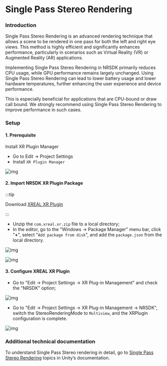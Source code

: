 # Single Pass Stereo Rendering

### Introduction

Single Pass Stereo Rendering is an advanced rendering technique that allows a scene to be rendered in one pass for both the left and right eye views. This method is highly efficient and significantly enhances performance, particularly in scenarios such as Virtual Reality (VR) or Augmented Reality (AR) applications.

Implementing Single Pass Stereo Rendering in NRSDK primarily reduces CPU usage, while GPU performance remains largely unchanged. Using Single Pass Stereo Rendering can lead to lower battery usage and lower hardware temperatures, further enhancing the user experience and device performance.

This is especially beneficial for applications that are CPU-bound or draw call bound. We strongly recommend using Single Pass Stereo Rendering to improve performance in such cases.

### Setup

#### 1. Prerequisite

Install XR Plugin Manager

- Go to Edit -> Project Settings
- Install `XR Plugin Manager`

![img](https://xreal.gitbook.io/~gitbook/image?url=https%3A%2F%2Fcontent.gitbook.com%2Fcontent%2FyXoV7SMVFQhr75lOIoQv%2Fblobs%2F5dpVzei7TPJ1fF0OBQVz%2F0.png&width=768&dpr=4&quality=100&sign=daabce755b1ccba8d2c71aaf3c45fd06c20ec9514c4f110725bb0bc7600148da)

#### 2. Import NRSDK XR Plugin Package

:::tip

Download [XREAL XR Plugin](https://nreal-public.nreal.ai/download/NRSDKForUnity_2.2.0_Release_20240301/com.nreal.xr.zip)

:::

- Unzip the `com.xreal.xr.zip` file to a local directory; 
- In the editor, go to the "Windows -> Package Manager" menu bar, click "**+**", select "`Add package from disk`", and add the `package.json` from the local directory.

![img](https://xreal.gitbook.io/~gitbook/image?url=https%3A%2F%2Fcontent.gitbook.com%2Fcontent%2FyXoV7SMVFQhr75lOIoQv%2Fblobs%2FlpTkFEgqTosBuiGysnrH%2F1.png&width=768&dpr=4&quality=100&sign=b6cdebf225ef35a6ff54e4544175de021927047049bdad89771f4eda3410b11d)

![img](https://xreal.gitbook.io/~gitbook/image?url=https%3A%2F%2Fcontent.gitbook.com%2Fcontent%2FyXoV7SMVFQhr75lOIoQv%2Fblobs%2FChJKq9RoAX2nTZUvsZl9%2F2.png&width=768&dpr=4&quality=100&sign=65c05b39d5bb8e5ec15691ab2bed2cdd6ca462d427afc15ad19d586e0954a73b)

#### 3. Configure XREAL XR Plugin

- Go to "Edit -> Project Settings -> XR Plug-in Management" and check the "NRSDK" option;

![img](https://xreal.gitbook.io/~gitbook/image?url=https%3A%2F%2Fcontent.gitbook.com%2Fcontent%2FyXoV7SMVFQhr75lOIoQv%2Fblobs%2FXcUpuK7EPcv2mIOTcOCW%2F3.png&width=768&dpr=4&quality=100&sign=c1b4826c4b3a56f679a7d281332a71ced79d9ff3ff9a920311613f36b04b48a2)

- Go to "Edit -> Project Settings -> XR Plug-in Management -> NRSDK", switch the StereoRenderingMode to `Multiview`, and the XRPlugin configuration is complete.

![img](https://xreal.gitbook.io/~gitbook/image?url=https%3A%2F%2Fcontent.gitbook.com%2Fcontent%2FyXoV7SMVFQhr75lOIoQv%2Fblobs%2FtvE18AlByHj5zFdNQ429%2F4.png&width=768&dpr=4&quality=100&sign=6a64d3e073f19528e09233dbe11e047366377ae1b358cb27e0cab915518f3cb9)

### Additional technical documentation

To understand Single Pass Stereo rendering in detail, go to [Single Pass Stereo Rendering](https://docs.unity3d.com/Manual/SinglePassStereoRendering.html) topics in Unity’s documentation.
